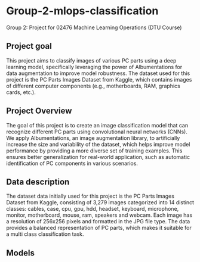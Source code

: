 # Group-2-mlops-classification
Group 2: Project for 02476 Machine Learning Operations (DTU Course)

## Project goal
This project aims to classify images of various PC parts using a deep learning model, specifically leveraging the power of Albumentations for data augmentation to improve model robustness. The dataset used for this project is the PC Parts Images Dataset from Kaggle, which contains images of different computer components (e.g., motherboards, RAM, graphics cards, etc.).

## Project Overview
The goal of this project is to create an image classification model that can recognize different PC parts using convolutional neural networks (CNNs). We apply Albumentations, an image augmentation library, to artificially increase the size and variability of the dataset, which helps improve model performance by providing a more diverse set of training examples. This ensures better generalization for real-world application, such as automatic identification of PC components in various scenarios.

## Data description
The dataset data initially used for this project is the PC Parts Images Dataset from Kaggle, consisting of 3,279 images categorized into 14 distinct classes: cables, case, cpu, gpu, hdd, headset, keyboard, microphone, monitor, motherboard, mouse, ram, speakers and webcam. Each image has a resolution of 256x256 pixels and formatted in the JPG file type. The data provides a balanced representation of PC parts, which makes it suitable for a multi class classification task. 

## Models
